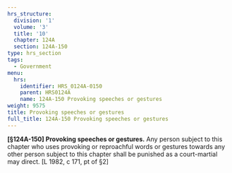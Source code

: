 ```yaml
---
hrs_structure:
  division: '1'
  volume: '3'
  title: '10'
  chapter: 124A
  section: 124A-150
type: hrs_section
tags:
  - Government
menu:
  hrs:
    identifier: HRS_0124A-0150
    parent: HRS0124A
    name: 124A-150 Provoking speeches or gestures
weight: 9575
title: Provoking speeches or gestures
full_title: 124A-150 Provoking speeches or gestures
---
```

**[§124A-150] Provoking speeches or gestures.** Any person subject to this chapter who uses provoking or reproachful words or gestures towards any other person subject to this chapter shall be punished as a court-martial may direct. [L 1982, c 171, pt of §2]